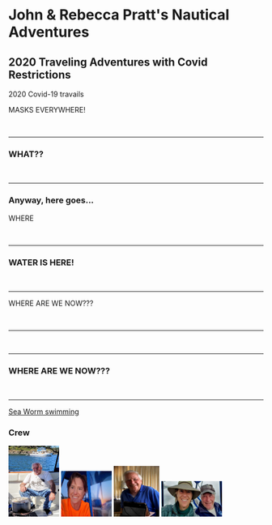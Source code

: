 # John & Rebecca Pratt's Nautical Adventures

## 2020 Traveling Adventures with Covid Restrictions

2020 Covid-19 travails

MASKS EVERYWHERE!

<a href="https://raw.githubusercontent.com/Rkayak/pratt/images/2020/_____________.jpg" rel="lightbox[2020trip]" title="">
	<img src="https://raw.githubusercontent.com/Rkayak/pratt/images/2020/_____________.jpg" alt="" height="110px" /></a>

----

### WHAT??

<a href="https://raw.githubusercontent.com/Rkayak/pratt/images/2020/_____________.jpg" rel="lightbox[2020trip]" title="">
	<img src="https://raw.githubusercontent.com/Rkayak/pratt/images/2020/_____________.jpg" alt="" height="110px" /></a>

----

### Anyway, here goes...

WHERE

<a href="https://raw.githubusercontent.com/Rkayak/pratt/images/2020/_____________.jpg" rel="lightbox[2020trip]" title="">
	<img src="https://raw.githubusercontent.com/Rkayak/pratt/images/2020/_____________.jpg" alt="" height="110px" /></a>

----

### WATER IS HERE!

<a href="https://raw.githubusercontent.com/Rkayak/pratt/images/2020/_____________.jpg" rel="lightbox[2020trip]" title="">
	<img src="https://raw.githubusercontent.com/Rkayak/pratt/images/2020/_____________.jpg" alt="" height="110px" /></a>

----

WHERE ARE WE NOW???

<a href="https://raw.githubusercontent.com/Rkayak/pratt/images/2020/_____________.jpg" rel="lightbox[2020trip]" title="">
	<img src="https://raw.githubusercontent.com/Rkayak/pratt/images/2020/_____________.jpg" alt="" height="110px" /></a>

----

<a href="https://raw.githubusercontent.com/Rkayak/pratt/images/2020/_____________.jpg" rel="lightbox[2020trip]" title="">
	<img src="https://raw.githubusercontent.com/Rkayak/pratt/images/2020/_____________.jpg" alt="" height="110px" /></a>

----

### WHERE ARE WE NOW???

<a href="https://raw.githubusercontent.com/Rkayak/pratt/images/2020/_____________.jpg" rel="lightbox[2020trip]" title="">
	<img src="https://raw.githubusercontent.com/Rkayak/pratt/images/2020/_____________.jpg" alt="" height="110px" /></a>

----

<a href="https://youtu.be/sr4Hk-YWv5g" target="_blank">Sea Worm swimming</a>


<h3>Crew</h3>
<a href="https://raw.githubusercontent.com/Rkayak/pratt/images/2019/john_cooking_crabs.jpg" width="100px" rel="lightbox[Crew]" title="Captain">
	<img src="https://raw.githubusercontent.com/Rkayak/pratt/images/2019/john_cooking_crabs.jpg"  width="100px"  alt="Captain" height="140px" /></a>
<a href="https://raw.githubusercontent.com/Rkayak/pratt/images/2019/rebecca_sunset.jpg" width="100px" rel="lightbox[Crew]" title="First Mate">
	<img src="https://raw.githubusercontent.com/Rkayak/pratt/images/2019/rebecca_sunset.jpg"  width="100px"  alt="First Mate" height="90px" /></a>
<a href="https://raw.githubusercontent.com/Rkayak/pratt/images/2019/john_relaxed.jpg" width="90px" rel="lightbox[Crew]" title="relaxing">
	<img src="https://raw.githubusercontent.com/Rkayak/pratt/images/2019/john_relaxed.jpg"  width="90px"  alt="relaxing" height="100px" /></a>
<a href="https://raw.githubusercontent.com/Rkayak/pratt/images/2019/on_th_bridge.jpg" width="120px" rel="lightbox[Crew]" title="On the bridge">
	<img src="https://raw.githubusercontent.com/Rkayak/pratt/images/2019/on_th_bridge.jpg"  width="120px"  alt="On the bridge" height="70px" /></a>
